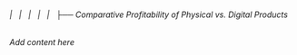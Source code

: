 ###### |   |   |   |   |   ├── Comparative Profitability of Physical vs. Digital Products

*Add content here*